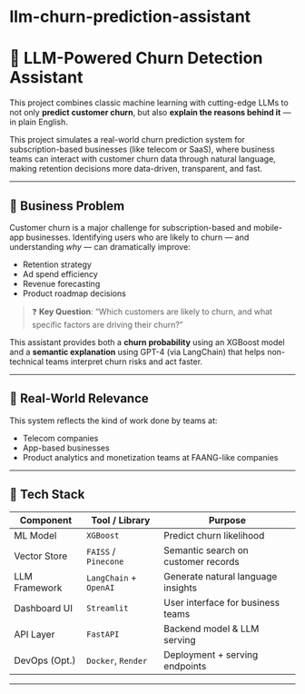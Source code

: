# llm-churn-prediction-assistant
# 🧠 LLM-Powered Churn Detection Assistant

This project combines classic machine learning with cutting-edge LLMs to not only **predict customer churn**, but also **explain the reasons behind it** — in plain English.

This project simulates a real-world churn prediction system for subscription-based businesses (like telecom or SaaS), where business teams can interact with customer churn data through natural language, making retention decisions more data-driven, transparent, and fast.

---

## 🎯 Business Problem

Customer churn is a major challenge for subscription-based and mobile-app businesses. Identifying users who are likely to churn — and understanding *why* — can dramatically improve:

- Retention strategy
- Ad spend efficiency
- Revenue forecasting
- Product roadmap decisions

> ❓ **Key Question**: “Which customers are likely to churn, and what specific factors are driving their churn?”

This assistant provides both a **churn probability** using an XGBoost model and a **semantic explanation** using GPT-4 (via LangChain) that helps non-technical teams interpret churn risks and act faster.

---

## 💼 Real-World Relevance

This system reflects the kind of work done by teams at:

- Telecom companies 
- App-based businesses 
- Product analytics and monetization teams at FAANG-like companies

---

## 🧰 Tech Stack

| Component       | Tool / Library         | Purpose                              |
|----------------|------------------------|--------------------------------------|
| ML Model       | `XGBoost`              | Predict churn likelihood             |
| Vector Store   | `FAISS` / `Pinecone`   | Semantic search on customer records |
| LLM Framework  | `LangChain` + `OpenAI` | Generate natural language insights   |
| Dashboard UI   | `Streamlit`            | User interface for business teams    |
| API Layer      | `FastAPI`              | Backend model & LLM serving          |
| DevOps (Opt.)  | `Docker`, `Render`     | Deployment + serving endpoints       |

---

